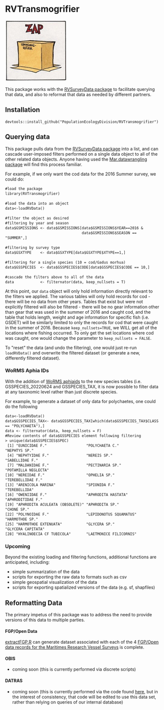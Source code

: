 # RVTransmogrifier 
[<img src="vign/images/transmogrifier_400x400.jpg" width="200" height="200" />](https://calvinandhobbes.fandom.com/wiki/Transmogrifier)

This package works with the [RVSurveyData package](https://github.com/PopulationEcologyDivision/RVSurveyData) to facilitate querying that data, and also to reformat that data as needed by different partners.

## Installation
```{r}
devtools::install_github("PopulationEcologyDivision/RVTransmogrifier")
```

## Querying data 
This package pulls data from the [RVSurveyData package](https://github.com/PopulationEcologyDivision/RVSurveyData) into a list, and can cascade user-imposed filters performed on a single data object to all of the other related data objects.  Anyone having used the [Mar.datawrangling package](https://github.com/Maritimes/Mar.datawrangling) will find this process familiar.  

For example, if we only want the cod data for the 2016 Summer survey, we could do:
```{r}
#load the package
library(RVTransmogrifier)

#load the data into an object
data<-loadRVData()

#filter the object as desired
#filtering by year and season 
data$GSMISSIONS <- data$GSMISSIONS[data$GSMISSIONS$YEAR==2016 &
                                   data$GSMISSIONS$SEASON == "SUMMER",]
                                   
#filtering by survey type
data$GSXTYPE    <- data$GSXTYPE[data$GSXTYPE$XTYPE==1,]

#filtering for a single species (10 = cod/Gadus morhua)
data$GSSPECIES  <- data$GSSPECIES$CODE[data$GSSPECIES$CODE == 10,]

#cascade the filters above to all of the data
data            <- filternator(data, keep_nullsets = T)
```
At this point, our `data` object will only hold information directly relevant to the filters we applied.  The various tables will only hold records for cod - there will be no data from other years.  Tables that exist but were not explicitly filtered will also be filtered - there will be no gear information other than gear that was used in the summer of 2016 and caught cod, and the table that holds length, weight and age information for specific fish (i.e. GSDET) will be similarly limited to only the records for cod that were caught in the summer of 2016.    Because `keep_nullsets=TRUE`, we WILL get all of the locations where fishing occurred.  To only get the set locations where cod was caught, one would change the parameter to  `keep_nullsets = FALSE`.

To "reset" the data (and undo the filtering), one would just re-run `loadRVData()` and overwrite the filtered dataset (or generate a new, differently filtered dataset).

### WoRMS Aphia IDs
With the addition of [WoRMS aphiaids](https://www.marinespecies.org/about.php) to the new species tables (i.e. GSSPECIES_20220624 and GSSPECIES_TAX, it is now possible to filter data at any taxonomic level rather than just discrete species.  

For example, to generate a dataset of only data for polychaetes, one could do the following
```{r}
data<-loadRVData()
data$GSSPECIES_TAX<- data$GSSPECIES_TAX[which(data$GSSPECIES_TAX$CLASS == "POLYCHAETA"),]
data <- filternator(data, keep_nullsets = F)
#Review contents of data$GSSPECIES element following filtering
> unique(data$GSSPECIES$SPEC)
 [1] "EUNICIDAE F."                  "POLYCHAETA C."                 "NEPHTYS SP."                  
 [4] "NEPHTYIDAE F."                 "NEREIS SP."                    "SABELLIDAE F."                
 [7] "MALDANIDAE F."                 "PECTINARIA SP."                "POTAMILLA NEGLECTA"           
[10] "NEREIDAE F."                   "OPHELIA SP."                   "TEREBELLIDAE F."              
[13] "ARENICOLA MARINA"              "SPIONIDA F."                   "TEREBELLIDA"                  
[16] "OWENIIDAE F."                  "APHRODITA HASTATA"             "APHRODITIDAE F."              
[19] "APHRODITA ACULEATA (OBSOLETE)" "APHRODITA SP."                 "CHONE SP."                    
[22] "POLYNOIDAE F."                 "LEPIDONOTUS SQUAMATUS"         "HARMOTHOE SP."                
[25] "HARMOTHOE EXTENUATA"           "GLYCERA SP."                   "GLYCERA CAPITATA"             
[28] "HYALINOECIA CF TUBICOLA"       "LAETMONICE FILICORNIS" 

```


### Upcoming
Beyond the existing loading and filtering functions, additional functions are anticipated, including:

* simple summarization of the data
* scripts for exporting the raw data to formats such as csv
* simple geospatial visualization of the data
* scripts for exporting spatialized versions of the data (e.g. sf, shapfiles)

## Reformatting Data
The primary impetus of this package was to address the need to provide versions of this data to multiple parties. 

#### FGP/Open Data
[extractFGP.R](https://github.com/PopulationEcologyDivision/RVTransmogrifier/blob/main/R/extractFGP.R) can generate dataset associated with each of the 4 [FGP/Open data records for the Maritimes Research Vessel Surveys](https://open.canada.ca/data/en/dataset/8ddcaeea-b806-4958-a79f-ba9ab645f53b) is complete.

#### OBIS 
* coming soon (this is currently performed via discrete scripts)

#### DATRAS
* coming soon (this is currently performed via the code found [here](https://github.com/Maritimes/CanaDatras), but in the interest of consistency, that code will be edited to use this data set, rather than relying on queries of our internal database)

